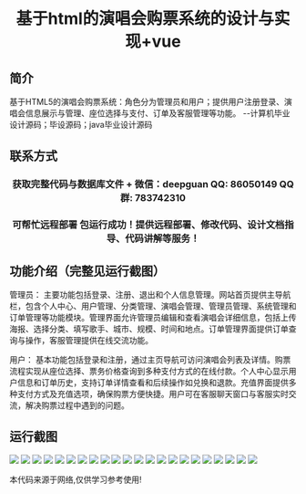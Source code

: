 <p><h1 align="center">基于html的演唱会购票系统的设计与实现+vue</h1></p>

## 简介
基于HTML5的演唱会购票系统：角色分为管理员和用户；提供用户注册登录、演唱会信息展示与管理、座位选择与支付、订单及客服管理等功能。    --计算机毕业设计源码；毕设源码；java毕业设计源码


## 联系方式
<p><h3 align="center">获取完整代码与数据库文件 + 微信：deepguan QQ: 86050149 QQ群: 783742310</h3></p>
<p><h3 align="center">可帮忙远程部署 包运行成功！提供远程部署、修改代码、设计文档指导、代码讲解等服务！</h3></p>

## 功能介绍（完整见运行截图）
管理员： 主要功能包括登录、注册、退出和个人信息管理。网站首页提供主导航栏，包含个人中心、用户管理、分类管理、演唱会管理、管理员管理、系统管理和订单管理等功能模块。管理界面允许管理员编辑和查看演唱会详细信息，包括上传海报、选择分类、填写歌手、城市、规模、时间和地点。订单管理界面提供订单查询与操作，客服管理提供在线交流功能。

用户： 基本功能包括登录和注册，通过主页导航可访问演唱会列表及详情。购票流程实现从座位选择、票务价格查询到多种支付方式的在线付款。个人中心显示用户信息和订单历史，支持订单详情查看和后续操作如兑换和退款。充值界面提供多种支付方式及充值选项，确保购票方便快捷。用户可在客服聊天窗口与客服实时交流，解决购票过程中遇到的问题。


## 运行截图
![](img/001.jpg)
![](img/002.jpg)
![](img/003.jpg)
![](img/004.jpg)
![](img/005.jpg)
![](img/006.jpg)
![](img/007.jpg)
![](img/008.jpg)
![](img/009.jpg)
![](img/010.jpg)
![](img/011.jpg)
![](img/012.jpg)
![](img/013.jpg)
![](img/014.jpg)
![](img/015.jpg)
![](img/016.jpg)
![](img/017.jpg)
![](img/018.jpg)
![](img/019.jpg)
![](img/020.jpg)
![](img/021.jpg)
![](img/022.jpg)

<p>本代码来源于网络,仅供学习参考使用!</p>
